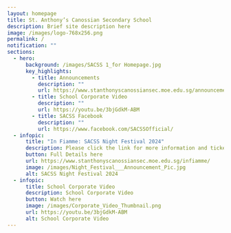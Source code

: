 ```yaml
---
layout: homepage
title: St. Anthony’s Canossian Secondary School
description: Brief site description here
image: /images/logo-768x256.png
permalink: /
notification: ""
sections:
  - hero:
      background: /images/SACSS 1_for Homepage.jpg
      key_highlights:
        - title: Announcements
          description: ""
          url: https://www.stanthonyscanossiansec.moe.edu.sg/announcements/
        - title: School Corporate Video
          description: ""
          url: https://youtu.be/3bjGdkM-ABM
        - title: SACSS Facebook
          description: ""
          url: https://www.facebook.com/SACSSOfficial/
  - infopic:
      title: "In Fiamme: SACSS Night Festival 2024"
      description: Please click the link for more information and ticketing details.
      button: Full Details here
      url: https://www.stanthonyscanossiansec.moe.edu.sg/infiamme/
      image: /images/Night_Festival___Announcement_Pic.jpg
      alt: SACSS Night Festival 2024
  - infopic:
      title: School Corporate Video
      description: School Corporate Video
      button: Watch here
      image: /images/Corporate_Video_Thumbnail.png
      url: https://youtu.be/3bjGdkM-ABM
      alt: School Corporate Video
---
```

